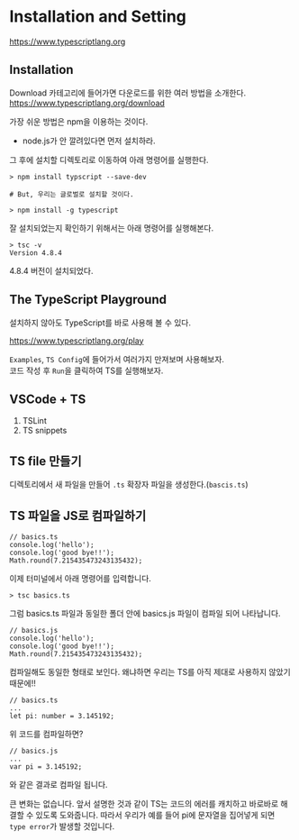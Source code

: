 # Installation and Setting

https://www.typescriptlang.org

## Installation

Download 카테고리에 들어가면 다운로드를 위한 여러 방법을 소개한다.
https://www.typescriptlang.org/download

가장 쉬운 방법은 npm을 이용하는 것이다.

-   node.js가 안 깔려있다면 먼저 설치하라.

그 후에 설치할 디렉토리로 이동하여 아래 명령어를 실행한다.

```
> npm install typscript --save-dev

# But, 우리는 글로벌로 설치할 것이다.

> npm install -g typescript
```

잘 설치되었는지 확인하기 위해서는 아래 명령어를 실행해본다.

```
> tsc -v
Version 4.8.4
```

4.8.4 버전이 설치되었다.

## The TypeScript Playground

설치하지 않아도 TypeScript를 바로 사용해 볼 수 있다.

https://www.typescriptlang.org/play

`Examples`, `TS Config`에 들어가서 여러가지 만져보며 사용해보자.  
코드 작성 후 `Run`을 클릭하여 TS를 실행해보자.

## VSCode + TS

1. TSLint
2. TS snippets

## TS file 만들기

디렉토리에서 새 파일을 만들어 `.ts` 확장자 파일을 생성한다.(`bascis.ts`)

## TS 파일을 JS로 컴파일하기

```
// basics.ts
console.log('hello');
console.log('good bye!!');
Math.round(7.215435473243135432);
```

이제 터미널에서 아래 명령어를 입력합니다.

```
> tsc basics.ts
```

그럼 basics.ts 파일과 동일한 폴더 안에 basics.js 파일이 컴파일 되어 나타납니다.

```
// basics.js
console.log('hello');
console.log('good bye!!');
Math.round(7.215435473243135432);
```

컴파일해도 동일한 형태로 보인다.
왜냐하면 우리는 TS를 아직 제대로 사용하지 않았기 때문에!!

```
// basics.ts
...
let pi: number = 3.145192;
```

위 코드를 컴파일하면?

```
// basics.js
...
var pi = 3.145192;
```

와 같은 결과로 컴파일 됩니다.

큰 변화는 없습니다. 앞서 설명한 것과 같이 TS는 코드의 에러를 캐치하고 바로바로 해결할 수 있도록 도와줍니다. 따라서 우리가 예를 들어 pi에 문자열을 집어넣게 되면 `type error`가 발생할 것입니다.
